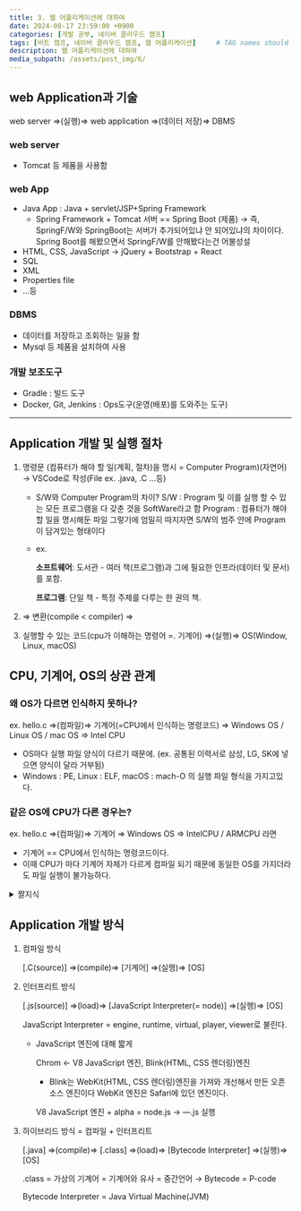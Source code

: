 ```yaml
---
title: 3. 웹 어플리케이션에 대하여
date: 2024-08-17 23:59:00 +0900
categories: [개발 공부, 네이버 클라우드 캠프]
tags: [비트 캠프, 네이버 클라우드 캠프, 웹 어플리케이션]     # TAG names should always be lowercase
description: 웹 어플리케이션에 대하여
media_subpath: /assets/post_img/6/
---
```


## web Application과 기술
web server ⇒(실행)⇒ web application ⇒(데이터 저장)⇒ DBMS

### web server
- Tomcat 등 제품을 사용함

### web App

- Java App : Java + servlet/JSP+Spring Framework
    - Spring Framework + Tomcat 서버 == Spring Boot (제품)
    → 즉, SpringF/W와 SpringBoot는 서버가 추가되어있냐 안 되어있냐의 차이이다.
         Spring Boot를 해봤으면서 SpringF/W를 안해봤다는건 어불성설
- HTML, CSS, JavaScript → jQuery + Bootstrap + React
- SQL
- XML
- Properties file
- …등

### DBMS

- 데이터를 저장하고 조회하는 일을 함
- Mysql 등 제품을 설치하여 사용

### 개발 보조도구

- Gradle : 빌드 도구
- Docker, Git, Jenkins : Ops도구(운영(배포)를 도와주는 도구)

---

## Application 개발 및 실행 절차

1. 명령문 (컴퓨터가 해야 할 일(계획, 절차)을 명시 = Computer Program)(자연어)
→ VSCode로 작성(File ex. .java, .C …등)
    - S/W와 Computer Program의 차이?
    S/W : Program 및 이를 실행 할 수 있는 모든 프로그램을 다 갖춘 것을 SoftWare라고 함
    Program :  컴퓨터가 해야할 일을 명시해둔 파일
    그렇기에 엄밀히 따지자면 S/W의 범주 안에 Program이 담겨있는 형태이다
    - ex.
        
        **소프트웨어**: 도서관 - 여러 책(프로그램)과 그에 필요한 인프라(데이터 및 문서)를 포함.
        
        **프로그램**: 단일 책 - 특정 주제를 다루는 한 권의 책.
        
2. ⇒ 변환(compile < compiler) ⇒
3. 실행할 수 있는 코드(cpu가 이해하는 명령어 =. 기계어) ⇒(실행)⇒ OS(Window, Linux, macOS)

## CPU, 기계어, OS의 상관 관계

### 왜 OS가 다르면 인식하지 못하나?

ex. hello.c ⇒(컴파일)⇒ 기계어(=CPU에서 인식하는 명령코드) ⇒
      Windows OS / Linux OS / mac OS ⇒ Intel CPU

- OS마다 실행 파일 양식이 다르기 때문에. (ex. 공통된 이력서로 삼성, LG, SK에 넣으면 양식이 달라 거부됨)
- Windows : PE, Linux : ELF, macOS : mach-O 의 실행 파일 형식을 가지고있다.

### 같은 OS에 CPU가 다른 경우는?

ex. hello.c ⇒(컴파일)⇒ 기계어 ⇒ Windows OS ⇒ IntelCPU / ARMCPU 라면

- 기계어 == CPU에서 인식하는 명령코드이다.
- 이때 CPU가 마다 기계어 자체가 다르게 컴파일 되기 때문에 동일한 OS를 가지더라도
파일 실행이 불가능하다.   

<details>
<summary>짤지식</summary>

- 리버스 엔지니어링 : 컴파일한 (인간의 언어 > 기계언어) 것을 다시 인간의 언어로 최적화하여 번역   
- unix의 경우 컴파일러를 내장하고 있음

</details>

## Application 개발 방식

1. 컴파일 방식
    
    [.C(source)] ⇒(compile)⇒ [기계어] ⇒(실행)⇒ [OS]
    
2. 인터프리트 방식
    
    [.js(source)] ⇒(load)⇒ [JavaScript Interpreter(= node)] ⇒(실행)⇒ [OS]
    
    JavaScript Interpreter = engine, runtime, virtual, player, viewer로 불린다.
    
    - JavaScript 엔진에 대해 짧게
        
        Chrom ← V8 JavaScript 엔진, Blink(HTML, CSS 렌더링)엔진
        
        - Blink는 WebKit(HTML, CSS 렌더링)엔진을 가져와 개선해서 만든 오픈 소스 엔진이다
        WebKit 엔진은 Safari에 있던 엔진이다.
        
        V8 JavaScript 엔진 + alpha = node.js → —.js 실행
        
3. 하이브리드 방식 = 컴파일 + 인터프리트
    
    [.java] ⇒(compile)⇒ [.class] ⇒(load)⇒ [Bytecode Interpreter] ⇒(실행)⇒ [OS]
    
    .class = 가상의 기계어 = 기계어와 유사 = 중간언어 → Bytecode = P-code
    
    Bytecode Interpreter = Java Virtual Machine(JVM)